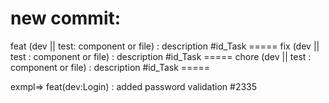 new commit:
============
feat  (dev ||  test: component or file) : description   #id_Task =====
fix   (dev ||  test : component or file)  : description #id_Task =====
chore (dev ||  test : component or file)  : description #id_Task =====


exmpl=> feat(dev:Login) : added password validation #2335

